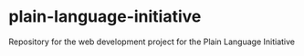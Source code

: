 # plain-language-initiative
Repository for the web development project for the Plain Language Initiative
